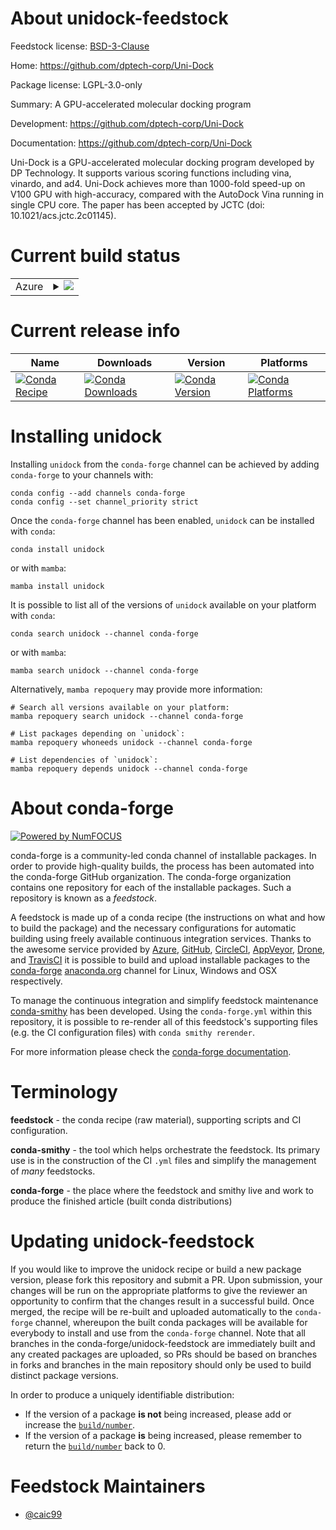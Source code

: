 About unidock-feedstock
=======================

Feedstock license: [BSD-3-Clause](https://github.com/conda-forge/unidock-feedstock/blob/main/LICENSE.txt)

Home: https://github.com/dptech-corp/Uni-Dock

Package license: LGPL-3.0-only

Summary: A GPU-accelerated molecular docking program

Development: https://github.com/dptech-corp/Uni-Dock

Documentation: https://github.com/dptech-corp/Uni-Dock

Uni-Dock is a GPU-accelerated molecular docking program developed by DP Technology. It supports various scoring functions including vina, vinardo, and ad4. Uni-Dock achieves more than 1000-fold speed-up on V100 GPU with high-accuracy, compared with the AutoDock Vina running in single CPU core. The paper has been accepted by JCTC (doi: 10.1021/acs.jctc.2c01145).


Current build status
====================


<table>
    
  <tr>
    <td>Azure</td>
    <td>
      <details>
        <summary>
          <a href="https://dev.azure.com/conda-forge/feedstock-builds/_build/latest?definitionId=21841&branchName=main">
            <img src="https://dev.azure.com/conda-forge/feedstock-builds/_apis/build/status/unidock-feedstock?branchName=main">
          </a>
        </summary>
        <table>
          <thead><tr><th>Variant</th><th>Status</th></tr></thead>
          <tbody><tr>
              <td>linux_64_c_compiler_version11cuda_compilernvcccuda_compiler_version11.8cxx_compiler_version11</td>
              <td>
                <a href="https://dev.azure.com/conda-forge/feedstock-builds/_build/latest?definitionId=21841&branchName=main">
                  <img src="https://dev.azure.com/conda-forge/feedstock-builds/_apis/build/status/unidock-feedstock?branchName=main&jobName=linux&configuration=linux%20linux_64_c_compiler_version11cuda_compilernvcccuda_compiler_version11.8cxx_compiler_version11" alt="variant">
                </a>
              </td>
            </tr>
          </tbody>
        </table>
      </details>
    </td>
  </tr>
</table>

Current release info
====================

| Name | Downloads | Version | Platforms |
| --- | --- | --- | --- |
| [![Conda Recipe](https://img.shields.io/badge/recipe-unidock-green.svg)](https://anaconda.org/conda-forge/unidock) | [![Conda Downloads](https://img.shields.io/conda/dn/conda-forge/unidock.svg)](https://anaconda.org/conda-forge/unidock) | [![Conda Version](https://img.shields.io/conda/vn/conda-forge/unidock.svg)](https://anaconda.org/conda-forge/unidock) | [![Conda Platforms](https://img.shields.io/conda/pn/conda-forge/unidock.svg)](https://anaconda.org/conda-forge/unidock) |

Installing unidock
==================

Installing `unidock` from the `conda-forge` channel can be achieved by adding `conda-forge` to your channels with:

```
conda config --add channels conda-forge
conda config --set channel_priority strict
```

Once the `conda-forge` channel has been enabled, `unidock` can be installed with `conda`:

```
conda install unidock
```

or with `mamba`:

```
mamba install unidock
```

It is possible to list all of the versions of `unidock` available on your platform with `conda`:

```
conda search unidock --channel conda-forge
```

or with `mamba`:

```
mamba search unidock --channel conda-forge
```

Alternatively, `mamba repoquery` may provide more information:

```
# Search all versions available on your platform:
mamba repoquery search unidock --channel conda-forge

# List packages depending on `unidock`:
mamba repoquery whoneeds unidock --channel conda-forge

# List dependencies of `unidock`:
mamba repoquery depends unidock --channel conda-forge
```


About conda-forge
=================

[![Powered by
NumFOCUS](https://img.shields.io/badge/powered%20by-NumFOCUS-orange.svg?style=flat&colorA=E1523D&colorB=007D8A)](https://numfocus.org)

conda-forge is a community-led conda channel of installable packages.
In order to provide high-quality builds, the process has been automated into the
conda-forge GitHub organization. The conda-forge organization contains one repository
for each of the installable packages. Such a repository is known as a *feedstock*.

A feedstock is made up of a conda recipe (the instructions on what and how to build
the package) and the necessary configurations for automatic building using freely
available continuous integration services. Thanks to the awesome service provided by
[Azure](https://azure.microsoft.com/en-us/services/devops/), [GitHub](https://github.com/),
[CircleCI](https://circleci.com/), [AppVeyor](https://www.appveyor.com/),
[Drone](https://cloud.drone.io/welcome), and [TravisCI](https://travis-ci.com/)
it is possible to build and upload installable packages to the
[conda-forge](https://anaconda.org/conda-forge) [anaconda.org](https://anaconda.org/)
channel for Linux, Windows and OSX respectively.

To manage the continuous integration and simplify feedstock maintenance
[conda-smithy](https://github.com/conda-forge/conda-smithy) has been developed.
Using the ``conda-forge.yml`` within this repository, it is possible to re-render all of
this feedstock's supporting files (e.g. the CI configuration files) with ``conda smithy rerender``.

For more information please check the [conda-forge documentation](https://conda-forge.org/docs/).

Terminology
===========

**feedstock** - the conda recipe (raw material), supporting scripts and CI configuration.

**conda-smithy** - the tool which helps orchestrate the feedstock.
                   Its primary use is in the construction of the CI ``.yml`` files
                   and simplify the management of *many* feedstocks.

**conda-forge** - the place where the feedstock and smithy live and work to
                  produce the finished article (built conda distributions)


Updating unidock-feedstock
==========================

If you would like to improve the unidock recipe or build a new
package version, please fork this repository and submit a PR. Upon submission,
your changes will be run on the appropriate platforms to give the reviewer an
opportunity to confirm that the changes result in a successful build. Once
merged, the recipe will be re-built and uploaded automatically to the
`conda-forge` channel, whereupon the built conda packages will be available for
everybody to install and use from the `conda-forge` channel.
Note that all branches in the conda-forge/unidock-feedstock are
immediately built and any created packages are uploaded, so PRs should be based
on branches in forks and branches in the main repository should only be used to
build distinct package versions.

In order to produce a uniquely identifiable distribution:
 * If the version of a package **is not** being increased, please add or increase
   the [``build/number``](https://docs.conda.io/projects/conda-build/en/latest/resources/define-metadata.html#build-number-and-string).
 * If the version of a package **is** being increased, please remember to return
   the [``build/number``](https://docs.conda.io/projects/conda-build/en/latest/resources/define-metadata.html#build-number-and-string)
   back to 0.

Feedstock Maintainers
=====================

* [@caic99](https://github.com/caic99/)

